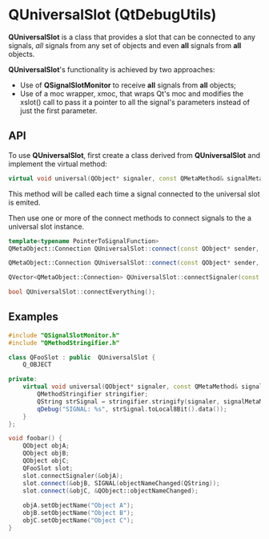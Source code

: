 # QUniversalSlot (QtDebugUtils)

**QUniversalSlot** is a class that provides a slot that can be connected to any signals, *all* signals from any set of objects and even **all** signals from **all** objects.

**QUniversalSlot**'s functionality is achieved by two approaches:

* Use of **QSignalSlotMonitor** to receive **all** signals from **all** objects;
* Use of a moc wrapper, xmoc, that wraps Qt's moc and modifies the xslot() call to pass it a pointer to all the signal's parameters instead of just the first parameter.

## API
To use **QUniversalSlot**, first create a class derived from **QUniversalSlot** and implement the virtual method:

```C++
virtual void universal(QObject* signaler, const QMetaMethod& signalMetaMethod, const QVector<QVariant>& parameters);
```
This method will be called each time a signal connected to the universal slot is emited.


Then use one or more of the connect methods to connect signals to the a universal slot instance.

```C++
template<typename PointerToSignalFunction>
QMetaObject::Connection QUniversalSlot::connect(const QObject* sender, PointerToSignalFunction signal);

QMetaObject::Connection QUniversalSlot::connect(const QObject* sender, const char* signal);

QVector<QMetaObject::Connection> QUniversalSlot::connectSignaler(const QObject* sender);

bool QUniversalSlot::connectEverything();
```

## Examples

```C++
#include "QSignalSlotMonitor.h"
#include "QMethodStringifier.h"

class QFooSlot : public  QUniversalSlot {
	Q_OBJECT

private:
	virtual void universal(QObject* signaler, const QMetaMethod& signalMetaMethod, const QVector<QVariant>& parameters) override {
		QMethodStringifier stringifier;
		QString strSignal = stringifier.stringify(signaler, signalMetaMethod, signalInfo.getParameters());
		qDebug("SIGNAL: %s", strSignal.toLocal8Bit().data());
	}
};

void foobar() {
	QObject objA; 
	QObject objB;
	QObject objC;
	QFooSlot slot;
	slot.connectSignaler(&objA);
	slot.connect(&objB, SIGNAL(objectNameChanged(QString));
	slot.connect(&objC, &QObject::objectNameChanged);
	
	objA.setObjectName("Object A");
	objB.setObjectName("Object B");
	objC.setObjectName("Object C");
}
```
